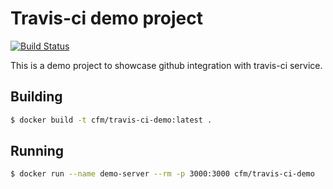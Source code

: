 # Travis-ci demo project

[![Build Status](https://travis-ci.com/Anticom/travis-ci-demo.svg?branch=master)](https://travis-ci.com/Anticom/travis-ci-demo)

This is a demo project to showcase github integration with travis-ci service.

## Building
```sh
$ docker build -t cfm/travis-ci-demo:latest .
```

## Running
```sh
$ docker run --name demo-server --rm -p 3000:3000 cfm/travis-ci-demo
```
